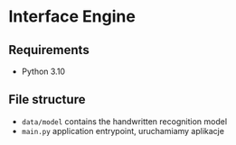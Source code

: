 # Interface Engine

## Requirements
- Python 3.10

## File structure
- `data/model` contains the handwritten recognition model
-  `main.py` application entrypoint, uruchamiamy aplikacje 